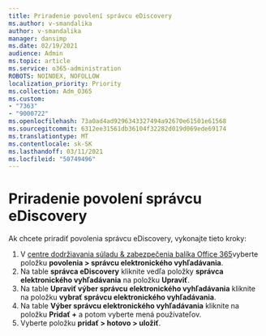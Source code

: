 ```yaml
---
title: Priradenie povolení správcu eDiscovery
ms.author: v-smandalika
author: v-smandalika
manager: dansimp
ms.date: 02/19/2021
audience: Admin
ms.topic: article
ms.service: o365-administration
ROBOTS: NOINDEX, NOFOLLOW
localization_priority: Priority
ms.collection: Adm_O365
ms.custom:
- "7363"
- "9000722"
ms.openlocfilehash: 73a0ad4ad9296343327494a92670e61501e61568
ms.sourcegitcommit: 6312ee31561db36104f32282d019d069ede69174
ms.translationtype: MT
ms.contentlocale: sk-SK
ms.lasthandoff: 03/11/2021
ms.locfileid: "50749496"
---
```

# <a name="assign-ediscovery-administrator-permissions"></a>Priradenie povolení správcu eDiscovery

Ak chcete priradiť povolenia správcu eDiscovery, vykonajte tieto kroky:

1. V [centre dodržiavania súladu & zabezpečenia balíka Office 365](https://sip.protection.office.com/)vyberte položku **povolenia > správcu elektronického vyhľadávania**.
2. Na table **správca eDiscovery** kliknite vedľa položky **správca elektronického vyhľadávania** na položku **Upraviť**.
3. Na table **Upraviť výber správcu elektronického vyhľadávania** kliknite na položku **vybrať správcu elektronického vyhľadávania**.
4. Na table **Výber správcu elektronického vyhľadávania** kliknite na položku **Pridať +** a potom vyberte mená používateľov.
5. Vyberte položku **pridať > hotovo > uložiť**.